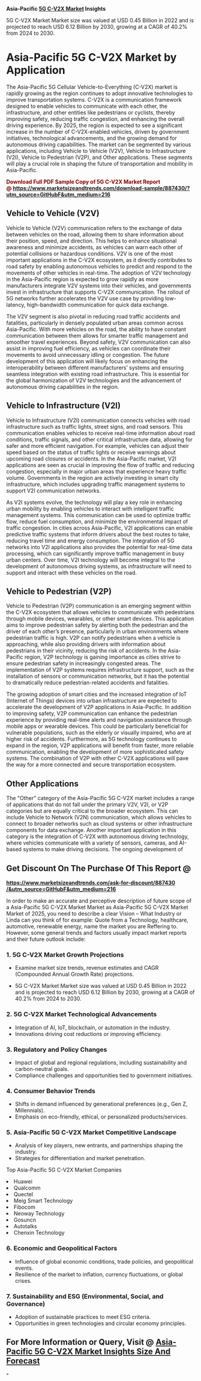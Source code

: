 <p><strong>Asia-Pacific&nbsp;<a href=""https://www.marketsizeandtrends.com/download-sample/887430/&amp;utm_source=GitHubF&amp;utm_medium=216"">5G C-V2X Market</a> Insights</strong></p><p>5G C-V2X Market Market size was valued at USD 0.45 Billion in 2022 and is projected to reach USD 6.12 Billion by 2030, growing at a CAGR of 40.2% from 2024 to 2030.</p><p><h1>Asia-Pacific 5G C-V2X Market by Application</h1><p>The Asia-Pacific 5G Cellular Vehicle-to-Everything (C-V2X) market is rapidly growing as the region continues to adopt innovative technologies to improve transportation systems. C-V2X is a communication framework designed to enable vehicles to communicate with each other, the infrastructure, and other entities like pedestrians or cyclists, thereby improving safety, reducing traffic congestion, and enhancing the overall driving experience. By 2025, the region is expected to see a significant increase in the number of C-V2X-enabled vehicles, driven by government initiatives, technological advancements, and the growing demand for autonomous driving capabilities. The market can be segmented by various applications, including Vehicle to Vehicle (V2V), Vehicle to Infrastructure (V2I), Vehicle to Pedestrian (V2P), and Other applications. These segments will play a crucial role in shaping the future of transportation and mobility in Asia-Pacific. <strong><p><strong><span style="color: #800000;">Download Full PDF Sample Copy of 5G C-V2X Market Report @</span>&nbsp;</strong><a href="https://www.marketsizeandtrends.com/download-sample/887430/?utm_source=GitHubF&amp;utm_medium=216" target="_blank">https://www.marketsizeandtrends.com/download-sample/887430/?utm_source=GitHubF&amp;utm_medium=216</a></p></strong></p><h2>Vehicle to Vehicle (V2V)</h2><p>Vehicle to Vehicle (V2V) communication refers to the exchange of data between vehicles on the road, allowing them to share information about their position, speed, and direction. This helps to enhance situational awareness and minimize accidents, as vehicles can warn each other of potential collisions or hazardous conditions. V2V is one of the most important applications in the C-V2X ecosystem, as it directly contributes to road safety by enabling autonomous vehicles to predict and respond to the movements of other vehicles in real-time. The adoption of V2V technology in the Asia-Pacific region is expected to grow rapidly as more manufacturers integrate V2V systems into their vehicles, and governments invest in infrastructure that supports C-V2X communication. The rollout of 5G networks further accelerates the V2V use case by providing low-latency, high-bandwidth communication for quick data exchange.</p><p>The V2V segment is also pivotal in reducing road traffic accidents and fatalities, particularly in densely populated urban areas common across Asia-Pacific. With more vehicles on the road, the ability to have constant communication between them allows for smarter traffic management and smoother travel experiences. Beyond safety, V2V communication can also assist in improving fuel efficiency, as vehicles can coordinate their movements to avoid unnecessary idling or congestion. The future development of this application will likely focus on enhancing the interoperability between different manufacturers’ systems and ensuring seamless integration with existing road infrastructure. This is essential for the global harmonization of V2V technologies and the advancement of autonomous driving capabilities in the region.</p><h2>Vehicle to Infrastructure (V2I)</h2><p>Vehicle to Infrastructure (V2I) communication connects vehicles with road infrastructure such as traffic lights, street signs, and road sensors. This communication enables vehicles to receive real-time information about road conditions, traffic signals, and other critical infrastructure data, allowing for safer and more efficient navigation. For example, vehicles can adjust their speed based on the status of traffic lights or receive warnings about upcoming road closures or accidents. In the Asia-Pacific market, V2I applications are seen as crucial in improving the flow of traffic and reducing congestion, especially in major urban areas that experience heavy traffic volume. Governments in the region are actively investing in smart city infrastructure, which includes upgrading traffic management systems to support V2I communication networks.</p><p>As V2I systems evolve, the technology will play a key role in enhancing urban mobility by enabling vehicles to interact with intelligent traffic management systems. This communication can be used to optimize traffic flow, reduce fuel consumption, and minimize the environmental impact of traffic congestion. In cities across Asia-Pacific, V2I applications can enable predictive traffic systems that inform drivers about the best routes to take, reducing travel time and energy consumption. The integration of 5G networks into V2I applications also provides the potential for real-time data processing, which can significantly improve traffic management in busy urban centers. Over time, V2I technology will become integral to the development of autonomous driving systems, as infrastructure will need to support and interact with these vehicles on the road.</p><h2>Vehicle to Pedestrian (V2P)</h2><p>Vehicle to Pedestrian (V2P) communication is an emerging segment within the C-V2X ecosystem that allows vehicles to communicate with pedestrians through mobile devices, wearables, or other smart devices. This application aims to improve pedestrian safety by alerting both the pedestrian and the driver of each other’s presence, particularly in urban environments where pedestrian traffic is high. V2P can notify pedestrians when a vehicle is approaching, while also providing drivers with information about pedestrians in their vicinity, reducing the risk of accidents. In the Asia-Pacific region, V2P technology is gaining importance as cities strive to ensure pedestrian safety in increasingly congested areas. The implementation of V2P systems requires infrastructure support, such as the installation of sensors or communication networks, but it has the potential to dramatically reduce pedestrian-related accidents and fatalities.</p><p>The growing adoption of smart cities and the increased integration of IoT (Internet of Things) devices into urban infrastructure are expected to accelerate the development of V2P applications in Asia-Pacific. In addition to improving safety, V2P communication can enhance the pedestrian experience by providing real-time alerts and navigation assistance through mobile apps or wearable devices. This could be particularly beneficial for vulnerable populations, such as the elderly or visually impaired, who are at higher risk of accidents. Furthermore, as 5G technology continues to expand in the region, V2P applications will benefit from faster, more reliable communication, enabling the development of more sophisticated safety systems. The combination of V2P with other C-V2X applications will pave the way for a more connected and secure transportation ecosystem.</p><h2>Other Applications</h2><p>The "Other" category of the Asia-Pacific 5G C-V2X market includes a range of applications that do not fall under the primary V2V, V2I, or V2P categories but are equally critical to the broader ecosystem. This can include Vehicle to Network (V2N) communication, which allows vehicles to connect to broader networks such as cloud systems or other infrastructure components for data exchange. Another important application in this category is the integration of C-V2X with autonomous driving technology, where vehicles communicate with a variety of sensors, cameras, and AI-based systems to make driving decisions. The ongoing development of</p><h2><strong>Get Discount On The Purchase Of This Report @&nbsp;</strong></h2><p><strong><a href=""https://www.marketsizeandtrends.com/ask-for-discount/887430/&amp;utm_source=GitHubF&amp;utm_medium=216"" target=""_blank"">https://www.marketsizeandtrends.com/ask-for-discount/887430<br />/&amp;utm_source=GitHubF&amp;utm_medium=216</a></strong></p><p>In order to make an accurate and perceptive description of future scope of a Asia-Pacific&nbsp;5G C-V2X Market Market as Asia-Pacific&nbsp;5G C-V2X Market Market of 2025, you need to describe a clear Vision &ndash; What Industry or Linda can you think of for example: Quote from a Technology, healthcare, automotive, renewable energy, name the market you are Reffering to. However, some general trends and factors usually impact market reports and their future outlook include:</p><h3>1.&nbsp;<strong>5G C-V2X Market Growth Projections</strong></h3><ul><li>Examine market size trends, revenue estimates and CAGR (Compounded Annual Growth Rate) projections.</li><li><p>5G C-V2X Market Market size was valued at USD 0.45 Billion in 2022 and is projected to reach USD 6.12 Billion by 2030, growing at a CAGR of 40.2% from 2024 to 2030.</p></li></ul><h3>2.&nbsp;<strong>5G C-V2X Market Technological Advancements</strong></h3><ul><li>Integration of AI, IoT, blockchain, or automation in the industry.</li><li>Innovations driving cost reductions or improving efficiency.</li></ul><h3>3.&nbsp;<strong>Regulatory and Policy Changes</strong></h3><ul><li>Impact of global and regional regulations, including sustainability and carbon-neutral goals.</li><li>Compliance challenges and opportunities tied to government initiatives.</li></ul><h3>4.&nbsp;<strong>Consumer Behavior Trends</strong></h3><ul><li>Shifts in demand influenced by generational preferences (e.g., Gen Z, Millennials).</li><li>Emphasis on eco-friendly, ethical, or personalized products/services.</li></ul><h3>5.&nbsp;<strong>Asia-Pacific 5G C-V2X Market Competitive Landscape</strong></h3><ul><li>Analysis of key players, new entrants, and partnerships shaping the industry.</li><li>Strategies for differentiation and market penetration.</li></ul><p data-pm-slice=""1 1 []"">Top Asia-Pacific 5G C-V2X Market Companies</p><div data-test-id=""""><p><li>Huawei</li><li> Qualcomm</li><li> Quectel</li><li> Meig Smart Technology</li><li> Fibocom</li><li> Neoway Technology</li><li> Gosuncn</li><li> Autotalks</li><li> Chenxin Technology</li></p></div><h3>6.&nbsp;<strong>Economic and Geopolitical Factors</strong></h3><ul><li>Influence of global economic conditions, trade policies, and geopolitical events.</li><li>Resilience of the market to inflation, currency fluctuations, or global crises.</li></ul><h3>7.&nbsp;<strong>Sustainability and ESG (Environmental, Social, and Governance)</strong></h3><ul><li>Adoption of sustainable practices to meet ESG criteria.</li><li>Opportunities in green technologies and circular economy principles.</li></ul><h2><strong>For More Information or Query, Visit @&nbsp;</strong><a href=""https://www.verifiedmarketreports.com/product/5g-c-v2x-market/"" target=""_blank"">Asia-Pacific 5G C-V2X Market Insights Size And Forecast</a></h2>"
